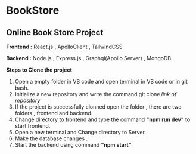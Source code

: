 # BookStore 
## Online Book Store Project

**Frontend :** React.js , ApolloClient , TailwindCSS
<br>

**Backend :** Node.js , Express.js , Graphql(Apollo Server) , MongoDB.

**Steps to Clone the project**

1) Open a empty folder in VS code and open terminal in VS code or in git bash. <br>
2) Initialize a new repository and write the command git clone *link of repository*
3) If the project is successfully clonned open the folder , there are two folders , frontend and backend.
4) Change directory to frontend and type the command **"npm run dev"** to start frontend.
5) Open a new terminal and Change directory to Server.
6) Make the database changes .
7) Start the backend using command **"npm start"**


